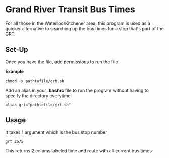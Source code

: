 # Grand River Transit Bus Times

For all those in the Waterloo/Kitchener area, this program is used as a quicker alternative to searching up the bus times for a stop that's part of the GRT. 

## Set-Up

Once you have the file, add permissions to run the file

**Example**
```
chmod +x pathtofile/grt.sh
```

Add an alias in your **.bashrc** file to run the program without having to specify the directory everytime 
```
alias grt="pathtofile/grt.sh"
```

## Usage

It takes 1 argument which is the bus stop number
```
grt 2675
```
This returns 2 colums labeled time and route with all current bus times
